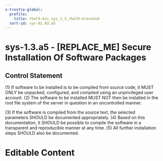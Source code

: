 ```yaml
---
x-trestle-global:
  profile:
    title: rhel9-bsi_sys_1_3_rhel9-elevated
  sort-id: sys-01.03.a5
---
```


# sys-1.3.a5 - \[REPLACE_ME\] Secure Installation Of Software Packages

## Control Statement

(1) If software to be installed is to be compiled from source code, it MUST ONLY be unpacked,
configured, and compiled using an unprivileged user account. (2) The software to be installed
MUST NOT then be installed in the root file system of the server in question in an
uncontrolled manner.

(3) If the software is compiled from the source text, the selected parameters SHOULD be
documented appropriately. (4) Based on this documentation, it SHOULD be possible to compile
the software in a transparent and reproducible manner at any time. (5) All further installation
steps SHOULD also be documented.

# Editable Content

<!-- Make additions and edits below -->
<!-- The above represents the contents of the control as received by the profile, prior to additions. -->
<!-- If the profile makes additions to the control, they will appear below. -->
<!-- The above markdown may not be edited but you may edit the content below, and/or introduce new additions to be made by the profile. -->
<!-- If there is a yaml header at the top, parameter values may be edited. Use --set-parameters to incorporate the changes during assembly. -->
<!-- The content here will then replace what is in the profile for this control, after running profile-assemble. -->
<!-- The current profile has no added parts for this control, but you may add new ones here. -->
<!-- Each addition must have a heading either of the form ## Control my_addition_name -->
<!-- or ## Part a. (where the a. refers to one of the control statement labels.) -->
<!-- "## Control" parts are new parts added after the statement part. -->
<!-- "## Part" parts are new parts added into the top-level statement part with that label. -->
<!-- Subparts may be added with nested hash levels of the form ### My Subpart Name -->
<!-- underneath the parent ## Control or ## Part being added -->
<!-- See https://oscal-compass.github.io/compliance-trestle/tutorials/ssp_profile_catalog_authoring/ssp_profile_catalog_authoring for guidance. -->
